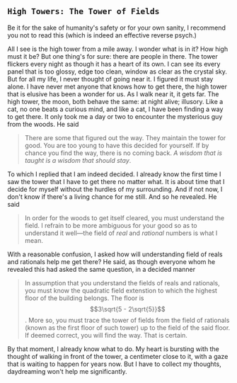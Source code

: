 `High Towers: The Tower of Fields`
---
Be it for the sake of humanity's safety or for your own sanity, I recommend you not to read this (which is indeed an effective reverse psych.)

All I see is the high tower from a mile away. I wonder what is in it? How high must it be? But one thing's for sure: there are people in there. The tower flickers every night as though it has a heart of its own. I can see its every panel that is too glossy, edge too clean, window as clear as the crystal sky. But for all my life, I never thought of going near it. I figured it must stay alone. I have never met anyone that knows how to get there, the high tower that is elusive has been a wonder for us. As I walk near it, it gets far. The high tower, the moon, both behave the same: at night alive; illusory. Like a cat, no one beats a curious mind, and like a cat, I have been finding a way to get there. It only took me a day or two to encounter the mysterious guy from the woods. He said
> There are some that figured out the way. They maintain the tower for good. You are too young to have this decided for yourself. If by chance you find the way, there is no coming back. <i>A wisdom that is taught is a wisdom that should stay</i>. 

To which I replied that I am indeed decided. I already know the first time I saw the tower that I have to get there no matter what. It is about time that I decide for myself without the hurdles of my surrounding. And if not now, I don't know if there's a living chance for me still. And so he revealed. He said

> In order for the woods to get itself cleared, you must understand the field. I refrain to be more ambiguous for your good so as to understand it well—the field of <i>real</i> and <i>rational</i> numbers is what I mean. 

With a reasonable confusion, I asked how will understanding field of reals and rationals help me get there? He said, as though everyone whom he revealed this had asked the same question, in a decided manner

> In assumption that you understand the fields of reals and rationals, you must know the quadratic field extenstion to which the highest floor of the building belongs. The floor is $$3\sqrt{5 - 2\sqrt{5}}$$. More so, you must trace the tower of fields from the field of rationals (known as the first floor of such tower) up to the field of the said floor. If deemed correct, you will find the way. That is certain. 

By that moment, I already know what to do. My heart is bursting with the thought of walking in front of the tower, a centimeter close to it, with a gaze that is waiting to happen for years now. But I have to collect my thoughts, daydreaming won't help me significantly. 